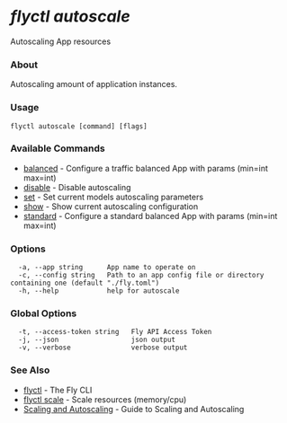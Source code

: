 # _flyctl autoscale_

Autoscaling App resources

### About

Autoscaling amount of application instances.

### Usage
```
flyctl autoscale [command] [flags]
```

### Available Commands
* [balanced](/docs/flyctl/autoscale-balanced/)	 - Configure a traffic balanced App with params (min=int max=int)
* [disable](/docs/flyctl/autoscale-disable/)	 - Disable autoscaling
* [set](/docs/flyctl/autoscale-set/)	 - Set current models autoscaling parameters
* [show](/docs/flyctl/autoscale-show/)	 - Show current autoscaling configuration
* [standard](/docs/flyctl/autoscale-standard/)	 - Configure a standard balanced App with params (min=int max=int)

### Options

```
  -a, --app string      App name to operate on
  -c, --config string   Path to an app config file or directory containing one (default "./fly.toml")
  -h, --help            help for autoscale
```

### Global Options

```
  -t, --access-token string   Fly API Access Token
  -j, --json                  json output
  -v, --verbose               verbose output
```

### See Also

* [flyctl](/docs/flyctl/help/)	 - The Fly CLI
* [flyctl scale](/docs/flyctl/scale/)	 - Scale resources (memory/cpu)
* [Scaling and Autoscaling](/docs/reference/scaling/)	 - Guide to Scaling and Autoscaling

